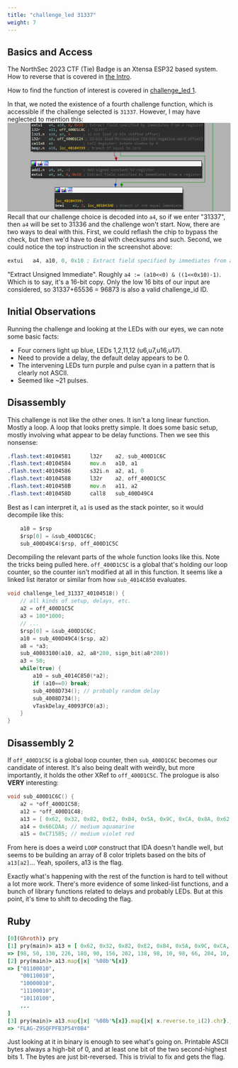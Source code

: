 ```yaml
---
title: "challenge_led 31337"
weight: 7
---
```


## Basics and Access
The NorthSec 2023 CTF (Tie) Badge is an Xtensa ESP32 based system. How to reverse that is covered in [the Intro](../challenge_led-0/).

How to find the function of interest is covered in [challenge_led 1](../challenge_led-1/).

In that, we noted the existence of a fourth challenge function, which is accessible if the challenge selected is `31337`. However, I may have neglected to mention this:
![IDA Disassembly, showing if (strcmp(input, "31337")) choice-=1](code-gate-31337.png)
Recall that our challenge choice is decoded into `a4`, so if we enter "31337", then `a4` will be set to 31336 and the  challenge won't start. Now, there are two ways to deal with this. First, we could reflash the chip to bypass the check, but then we'd have to deal with checksums and such. Second, we could notice the top instruction in the screenshot above:
```asm
extui   a4, a10, 0, 0x10 ; Extract field specified by immediates from a register
```
"Extract Unsigned Immediate". Roughly `a4 := (a10<<0) & ((1<<0x10)-1)`. Which is to say, it's a 16-bit copy. Only the low 16 bits of our input are considered, so 31337+65536 = 96873 is also a valid challenge_id ID.

## Initial Observations
Running the challenge and looking at the LEDs with our eyes, we can note some basic facts:
- Four corners light up blue, LEDs 1,2,11,12 (u6,u7,u16,u17).
- Need to provide a delay, the default delay appears to be 0.
- The intervening LEDs turn purple and pulse cyan in a pattern that is clearly not ASCII.
- Seemed like ~21 pulses.

## Disassembly
This challenge is not like the other ones. It isn't a long linear function. Mostly a loop. A loop that looks pretty simple. It does some basic setup, mostly involving what appear to be delay functions. Then we see this nonsense:
```asm
.flash.text:40104581      l32r    a2, sub_400D1C6C
.flash.text:40104584      mov.n   a10, a1
.flash.text:40104586      s32i.n  a2, a1, 0
.flash.text:40104588      l32r    a2, off_400D1C5C
.flash.text:4010458B      mov.n   a11, a2
.flash.text:4010458D      call8   sub_400D49C4
```
Best as I can interpret it, `a1` is used as the stack pointer, so it would decompile like this:
```c
    a10 = $rsp
    $rsp[0] = &sub_400D1C6C;
    sub_400D49C4($rsp, off_400D1C5C
```

Decompiling the relevant parts of the whole function looks like this. Note the tricks being pulled here. `off_400D1C5C` is a global that's holding our loop counter, so the counter isn't modified at all in this function. It seems like a linked list iterator or similar from how `sub_4014C850` evaluates.
```c
void challenge_led_31337_40104518() {
    // all kinds of setup, delays, etc.
    a2 = off_400D1C5C
    a3 = 180*1000;
    // ...
    $rsp[0] = &sub_400D1C6C;
    a10 = sub_400D49C4($rsp, a2)
    a8 = *a3;
    sub_40083100(a10, a2, a8*280, sign_bit(a8*280))
    a3 = 50;
    while(true) {
        a10 = sub_4014C850(*a2);
        if (a10==0) break;
        sub_4008D734(); // probably random delay
        sub_4008D734();
        vTaskDelay_40093FC0(a3);
    }
}
```

## Disassembly 2
If `off_400D1C5C` is a global loop counter, then `sub_400D1C6C` becomes our candidate of interest. It's also being dealt with weirdly, but more importantly, it holds the other XRef to `off_400D1C5C`. The prologue is also **VERY** interesting:
```c
void sub_400D1C6C() {
    a2 = *off_400D1C58;
    a12 = *off_400D1C48;
    a13 = [ 0x62, 0x32, 0x82, 0xE2, 0xB4, 0x5A, 0x9C, 0xCA, 0x8A, 0x62, 0xA, 0x62, 0x42, 0xCC, 0xA, 0xAC, 0x2C, 0x9A, 0xC, 0x42, 0x2C];
    a14 = 0x66CDAA; // medium aquamarine
    a15 = 0xC71585; // medium violet red
```
From here is does a weird `LOOP` construct that IDA doesn't handle well, but seems to be building an array of 8 color triplets based on the bits of `a13[a2]`... Yeah, spoilers, a13 is the flag.

Exactly what's happening with the rest of the function is hard to tell without a lot more work. There's more evidence of some linked-list functions, and a bunch of library functions related to delays and probably LEDs. But at this point, it's time to shift to decoding the flag.

## Ruby
```ruby
[0](Ghroth)❯ pry
[1] pry(main)> a13 = [ 0x62, 0x32, 0x82, 0xE2, 0xB4, 0x5A, 0x9C, 0xCA, 0x8A, 0x62, 0xA, 0x62, 0x42, 0xCC, 0xA, 0xAC, 0x2C, 0x9A, 0xC, 0x42, 0x2C]
=> [98, 50, 130, 226, 180, 90, 156, 202, 138, 98, 10, 98, 66, 204, 10, 172, 44, 154, 12, 66, 44]
[2] pry(main)> a13.map{|x| '%08b'%[x]}
=> ["01100010",
    "00110010",
    "10000010",
    "11100010",
    "10110100",
    ...
]
[3] pry(main)> a13.map{|x| '%08b'%[x]}.map{|x| x.reverse.to_i(2).chr}.join
=> "FLAG-Z9SQFPFB3P54Y0B4"
```

Just looking at it in binary is enough to see what's going on. Printable ASCII bytes always a high-bit of 0, and at least one bit of the two second-highest bits 1. The bytes are just bit-reversed. This is trivial to fix and gets the flag.


